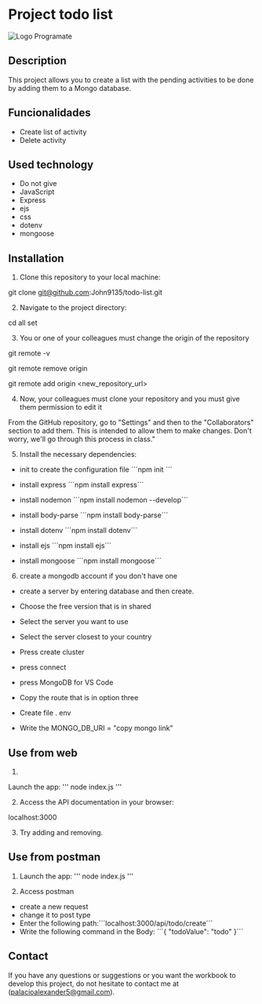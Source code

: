 # Project todo list

<img src="img/programate-academy.png" alt="Logo Programate">

## Description

This project allows you to create a list with the pending activities to be done by adding them to a Mongo database.

## Funcionalidades

- Create list of activity
- Delete activity

## Used technology

- Do not give
- JavaScript
- Express
- ejs
- css
- dotenv
- mongoose

## Installation

1. Clone this repository to your local machine:

git clone git@github.com:John9135/todo-list.git


2. Navigate to the project directory:

cd all set

3. You or one of your colleagues must change the origin of the repository

git remote -v

git remote remove origin

git remote add origin <new_repository_url>

4. Now, your colleagues must clone your repository and you must give them permission to edit it

From the GitHub repository, go to "Settings" and then to the "Collaborators" section to add them. This is intended to allow them to make changes. Don't worry, we'll go through this process in class."

5. Install the necessary dependencies:

* init to create the configuration file
´´´npm init ´´´

* install express
´´´npm install express´´´

* install nodemon 
´´´npm install nodemon --develop´´´

* install body-parse
´´´npm install body-parse´´´

* install dotenv
´´´npm install dotenv´´´

* install ejs
´´´npm install ejs´´´

* install mongoose
´´´npm install mongoose´´´


6. create a mongodb account if you don't have one

* create a server by entering database and then create.

* Choose the free version that is in shared

* Select the server you want to use

* Select the server closest to your country

* Press create cluster

* press connect

* press MongoDB for VS Code

* Copy the route that is in option three

* Create file . env

* Write the MONGO_DB_URI = "copy mongo link"


## Use from web

1. 
Launch the app:
'''
node index.js
'''

2. Access the API documentation in your browser:

localhost:3000


3. Try adding and removing.

## Use from postman

1. Launch the app:
'''
node index.js
'''

2. Access postman
* create a new request
* change it to post type
* Enter the following path:´´´localhost:3000/api/todo/create´´´
* Write the following command in the Body:
´´´{
     "todoValue": "todo"
}´´´



## Contact

If you have any questions or suggestions or you want the workbook to develop this project, do not hesitate to contact me at (palacioalexander5@gmail.com).


